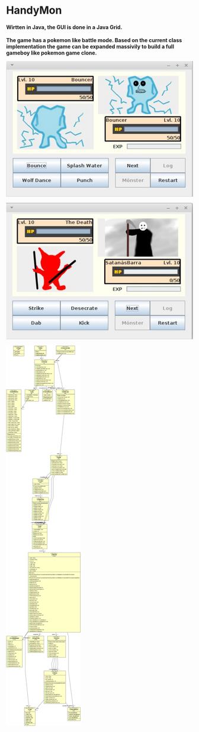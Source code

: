# HandyMon
####  Wirtten in Java, the GUI is done in  a Java Grid.
 
**The game has a pokemon like battle mode.
Based on the current class implementation the game can be expanded massivily to build a full gameboy like pokemon game clone.**

![](/img/screen_030.jpg) 

![](/img/screen_31.jpg) 

![](/img/class-dia.gif) 
